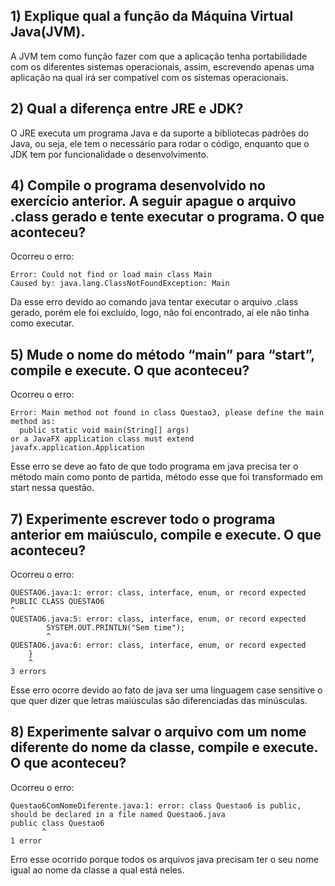 ## 1) Explique qual a função da Máquina Virtual Java(JVM).

A JVM tem como função fazer com que a aplicação tenha portabilidade com os diferentes sistemas operacionais, assim, escrevendo apenas uma aplicação na qual irá ser compatível com os sistemas operacionais.

## 2) Qual a diferença entre JRE e JDK?

O JRE executa um programa Java e da suporte a bibliotecas padrões do Java, ou seja, ele tem o necessário para rodar o código, enquanto que o JDK tem por funcionalidade o desenvolvimento.

## 4) Compile o programa desenvolvido no exercício anterior. A seguir apague o arquivo .class gerado e tente executar o programa. O que aconteceu?

Ocorreu o erro:
```
Error: Could not find or load main class Main
Caused by: java.lang.ClassNotFoundException: Main
```

Da esse erro devido ao comando java tentar executar o arquivo .class gerado, porém ele foi excluído, logo, não foi encontrado, aí ele não tinha como executar.

## 5) Mude o nome do método “main” para “start”, compile e execute. O que aconteceu?

Ocorreu o erro:
```
Error: Main method not found in class Questao3, please define the main method as:
  public static void main(String[] args)
or a JavaFX application class must extend javafx.application.Application
```

Esse erro se deve ao fato de que todo programa em java precisa ter o método main como ponto de partida, método esse que foi transformado em start nessa questão.

## 7) Experimente escrever todo o programa anterior em maiúsculo, compile e execute. O que aconteceu?

Ocorreu o erro:
```
QUESTAO6.java:1: error: class, interface, enum, or record expected
PUBLIC CLASS QUESTAO6
^
QUESTAO6.java:5: error: class, interface, enum, or record expected
        SYSTEM.OUT.PRINTLN("Sem time");
        ^
QUESTAO6.java:6: error: class, interface, enum, or record expected
    }
    ^
3 errors
```

Esse erro ocorre devido ao fato de java ser uma linguagem case sensitive o que quer dizer que letras maiúsculas são diferenciadas das minúsculas.

## 8) Experimente salvar o arquivo com um nome diferente do nome da classe, compile e execute. O que aconteceu?

Ocorreu o erro:
```
Questao6ComNomeDiferente.java:1: error: class Questao6 is public, should be declared in a file named Questao6.java
public class Questao6
       ^
1 error
```

Erro esse ocorrido porque todos os arquivos java precisam ter o seu nome igual ao nome da classe a qual está neles.
